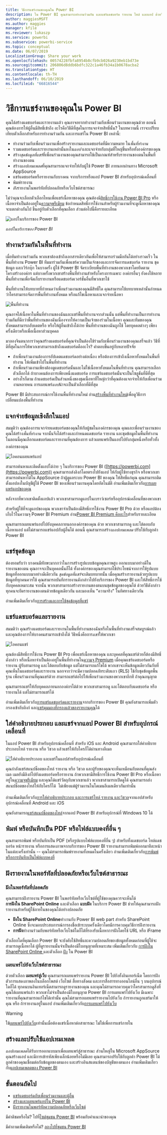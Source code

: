 ```yaml
---
title: วิธีการแชร์งานของคุณใน Power BI
description: ใน Power BI คุณสามารถทำงานร่วมกัน และแชร์แดชบอร์ด รายงาน ไทล์ และแอป ด้วยวิธีต่าง ๆ กัน แต่ละวิธีมีข้อดีของมันเอง
author: maggiesMSFT
ms.author: maggies
manager: kfile
ms.reviewer: lukaszp
ms.service: powerbi
ms.subservice: powerbi-service
ms.topic: conceptual
ms.date: 06/07/2019
LocalizationGroup: Share your work
ms.openlocfilehash: 00574228fbfa8954b8cfb9cb026a9230eb1bd73e
ms.sourcegitcommit: 206806d8ddb6bdfc322c1a46fb34a1b0678acba2
ms.translationtype: HT
ms.contentlocale: th-TH
ms.lasthandoff: 06/10/2019
ms.locfileid: "66816544"
---
```

# <a name="ways-to-share-your-work-in-power-bi"></a>วิธีการแชร์งานของคุณใน Power BI

คุณได้สร้างแดชบอร์ดและรายงานแล้ว คุณอาจอยากทำงานร่วมกับเพื่อนร่วมงานของคุณด้วย ตอนนี้ คุณต้องการให้ผู้อื่นมีสิทธิ์เข้าถึง อะไรคือวิธีดีที่สุดในการแจกจ่ายสิทธิ์นั้น? ในบทความนี้ เราจะเปรียบเทียบตัวเลือกสำหรับการทำงานร่วมกัน และการแชร์ใน Power BI เหล่านี้:

* ทำงานร่วมกับเพื่อนร่วมงานเพื่อสร้างรายงานและแดชบอร์ดที่มีความหมาย ใน*พื้นที่ทำงาน*
* รวมแดชบอร์ดและรายงานเหล่านั้นลงใน*แอป* และแจกจ่ายกับกลุ่มที่ใหญ่ขึ้นหรือทั้งองค์กรของคุณ
* สร้าง*ชุดข้อมูลที่แชร์*ที่เพื่อนร่วมงานของคุณสามารถใช้เป็นเกณฑ์สำหรับรายงานของตนในพื้นที่ทำงานของตน
* สร้าง*แอปเทมเพลต*ที่คุณสามารถแจกจ่ายให้กับผู้ใช้ Power BI ภายนอกผ่านทาง Microsoft AppSource
* แชร์แดชบอร์ดหรือรายงานกับบางคน จากบริการหรือแอป Power BI สำหรับอุปกรณ์เคลื่อนที่
* พิมพ์รายงาน
* *ฝัง*รายงานในพอร์ทัลที่ปลอดภัยหรือเว็บไซต์สาธารณะ

ไม่ว่าคุณจะเลือกตัวเลือกไหนเพื่อแชร์เนื้อหาของคุณ คุณต้องมี[สิทธิ์การใช้งาน Power BI Pro](service-features-license-type.md) หรือเนื้อหาจำเป็นต้องอยู่ใน[ความจุพรีเมียม](service-premium-what-is.md) ข้อกำหนดสิทธิ์การใช้งานสำหรับผู้ร่วมงานที่จะดูเนื้อหาของคุณ จะแตกต่างกันไป ขึ้นอยู่กับตัวเลือกที่คุณเลือก ส่วนต่อไปนี้คือรายละเอียด 

![แอปในบริการของ Power BI](media/service-how-to-collaborate-distribute-dashboards-reports/power-bi-apps-home-blog.png)

*แอปในบริการของ Power BI*

## <a name="collaborate-in-a-workspace"></a>ทำงานร่วมกันในพื้นที่ทำงาน

เมื่อทีมทำงานร่วมกัน พวกเขาต้องเข้าถึงเอกสารเดียวกันเพื่อให้สามารถร่วมมือกันได้อย่างรวดเร็ว ในพื้นที่ทำงาน Power BI ทีมมาร่วมกันเพื่อแชร์ความเป็นเจ้าของและการจัดการแดชบอร์ด รายงาน ชุดข้อมูล และเวิร์กบุ๊ก ในบางครั้ง ผู้ใช้ Power BI จัดระเบียบพื้นที่ทำงานของพวกเขาโดยยึดตามโครงสร้างองค์กร แต่บางครั้งพวกเขาสร้างพื้นที่ทำงานสำหรับโครงการเฉพาะ องค์กรอื่นๆ ยังคงใช้หลายพื้นที่ทำงานเพื่อจัดเก็บรายงานหรือแดชบอร์ดเวอร์ชั่นอื่นที่พวกเขาใช้ 

พื้นที่ทำงานให้บทบาทที่กำหนดว่าเพื่อนร่วมงานของคุณมีสิทธิ์ใด คุณสามารถใช้บทบาทเหล่านั้นกำหนดว่าใครสามารถจัดการพื้นที่ทำงานทั้งหมด หรือแก้ไขเนื้อหาและแจกจ่ายเนื้อหา

![พื้นที่ทำงาน](media/service-how-to-collaborate-distribute-dashboards-reports/power-bi-apps-workspaces.png)

คุณอาจใส่เนื้อหาในพื้นที่ทำงานของฉันและแชร์พื้นที่ทำงานจากส่วนนั้น แต่พื้นที่ทำงานเป็นการทำงานร่วมกันที่ดีกว่าพื้นที่ทำงานของฉันเนื่องจากให้ความเป็นเจ้าของร่วมในเนื้อหา คุณและทีมของคุณทั้งหมดสามารถอับเดตหรือ หรือให้ผู้อื่นเข้าถึงได้ง่าย พื้นที่ทำงานของฉันถูกใช้ โดยบุคคลต่างๆ เพียงครั้งเดียวหรือเพื่อเนื้อหาส่วนบุคคล

มาลองจินตนาการว่าคุณสร้างแดชบอร์ดที่คุณจำเป็นต้องใช้ร่วมกับเพื่อนร่วมงานของคุณเสร็จแล้ว วิธีที่ดีที่สุดในการให้พวกเขาสามารถเข้าถึงแดชบอร์ดคืออะไร? คำตอบขึ้นอยู่กับหลายปัจจัย 

- ถ้าเพื่อนร่วมงานต้องการอัปเดตแดชบอร์ดอย่างต่อเนื่อง หรือต้องการเข้าถึงเนื้อหาทั้งหมดในพื้นที่ทำงาน ให้เพิ่มเข้าไปในพื้นที่ทำงาน 
- ถ้าเพื่อนร่วมงานเพียงต้องดูแดชบอร์ดนั้นและไม่ใช่เนื้อหาทั้งหมดในพื้นที่ทำงาน คุณสามารถเลือกตัวเลือกได้ ถ้าบางคนต้องการเพียงหนึ่งแดชบอร์ด การแชร์แดชบอร์ดนั้นจะเป็นโซลูชันที่ดีที่สุด
- อย่างไรก็ตาม ถ้าแดชบอร์ดเป็นส่วนหนึ่งของชุดเนื้อหาที่ใหญ่กว่าที่คุณต้องแจกจ่ายให้กับเพื่อนร่วมงานหลายคน การเผยแพร่*แอป*น่าจะเป็นตัวเลือกที่ดีที่สุด

Power BI มีประสบการณ์การใช้งานพื้นที่ทำงานใหม่ อ่าน[สร้างพื้นที่ทำงานใหม่](service-create-the-new-workspaces.md)เพื่อดูวิธีการเปลี่ยนแปลงพื้นที่ทำงาน 

## <a name="distribute-insights-in-an-app"></a>แจกจ่ายข้อมูลเชิงลึกในแอป

สมมุติว่า คุณต้องการแจกจ่ายแดชบอร์ดของคุณให้กับผู้ชมในองค์กรของคุณ คุณและเพื่อนร่วมงานของคุณได้สร้าง*พื้นที่ทำงาน* จากนั้นจึงได้สร้างและกำหนดแดชบอร์ด รายงาน และชุดข้อมูลในพื้นที่ทำงาน ในตอนนี้คุณเลือกแดชบอร์ดและรายงานที่คุณต้องการ แล้วเผยแพร่เป็นแอป&#151;ไปยังกลุ่มหนึ่งหรือทั่วทั้งองค์กรของคุณ

![ไอคอนเผยแพร่แอป](media/service-how-to-collaborate-distribute-dashboards-reports/power-bi-app-publish-600.png)

สามารถค้นหาและติดตั้งแอปได้ง่าย ๆ ในบริการของ Power BI ([https://powerbi.com](https://powerbi.com)) คุณสามารถส่งลิงก์โดยตรงไปยังแอป ให้กับผู้ใช้ทางธุรกิจ หรือพวกเขาสามารถค้นหาได้ใน AppSource ถ้าผู้ดูแลระบบ Power BI ของคุณ ให้สิทธิ์แก่คุณ คุณสามารถติดตั้งแอปลงในบัญชีผู้ใช้ Power BI ของเพื่อนร่วมงานคุณโดยอัตโนมัติ อ่านเพิ่มเติมเกี่ยวกับ[การเผยแพร่แอปของคุณ](service-create-distribute-apps.md)

หลังจากที่พวกเขาติดตั้งแอปแล้ว พวกเขาสามารถดูแอปในเบราว์เซอร์หรืออุปกรณ์เคลื่อนที่ของพวกเขา

สำหรับผู้ใช้ที่จะดูแอปของคุณ พวกเขาจำเป็นต้องมีสิทธิ์การใช้งาน Power BI Pro ด้วย หรือแอปต้องเก็บไว้ในความจุ Power BI Premium อ่าน[Power BI Premium คืออะไร](service-premium-what-is.md)สำหรับรายละเอียด

คุณสามารถเผยแพร่แอปไปยังบุคคลภายนอกองค์กรของคุณ ด้วย พวกเขาสามารถดู และโต้ตอบกับเนื้อหาแอป แต่ไม่สามารถแชร์แอปกับผู้อื่นได้ ตอนนี้ คุณสามารถสร้าง*แอปเทมเพลม* ปรับใช้กับลูกค้า Power BI

## <a name="share-a-dataset"></a>แชร์ชุดข้อมูล

ต้องยอมรับว่า บางคนมีทักษะมากกว่าในการสร้างรูปแบบข้อมูลคุณภาพสูง ออกแบบมาอย่างดีในรายงานของตน คุณอาจจะเป็นบุคคลนั้นก็ได้ ทั้งองค์กรของคุณสามารถใช้ประโยชน์จากการใช้รูปแบบข้อมูลที่ออกแบบมาอย่างดีเดียวกัน *ชุดข้อมูลที่แชร์*จะเติมบทบาทนั้น เมื่อคุณสร้างรายงานด้วยรูปแบบข้อมูลที่ทุกคนควรใช้ คุณสามารถบันทึกรายงานดังกล่าวไปยังบริการของ Power BI และให้สิทธิ์การใช้กับบุคคลเหมาะสม จากนั้น พวกเขาสามารถสร้างรายงานของตนบนชุดข้อมูลของคุณได้ ด้วยวิธีดังกล่าว ทุกคนจะยึดรายงานของตนด้วยข้อมูลเดียวกัน และมองเห็น "ความจริง" ในทิศทางเดียวกัน

อ่านเพิ่มเติมเกี่ยวกับ[การสร้างและการใช้ชุดข้อมูลที่แชร์](service-datasets-across-workspaces.md)

## <a name="share-dashboards-and-reports"></a>แชร์แดชบอร์ดและรายงาน

สมมติว่า คุณสร้างแดชบอร์ดและรายงานในพื้นที่ทำงานของฉันหรือในพื้นที่ทำงานเสร็จสมบูรณ์แล้ว และคุณต้องการให้บางคนสามารถเข้าถึงได้ วิธีหนึ่งคือการ*แชร์*ให้พวกเขา 

![ไอคอนแชร์](media/service-how-to-collaborate-distribute-dashboards-reports/power-bi-share-in-situ.png)

คุณต้องมีสิทธิ์การใช้งาน Power BI Pro เพื่อแชร์เนื้อหาของคุณ และบุคคลที่คุณแชร์ด้วยก็ต้องมีสิทธิ์ดังกล่าว หรือเนื้อหาจำเป็นต้องอยู่ในพื้นที่ทำงานใน[ความจุ Premium](service-premium-what-is.md) เมื่อคุณแชร์แดชบอร์ดหรือรายงาน ผู้รับสามารถดู และโต้ตอบกับข้อมูล แต่ไม่สามารถแก้ไขได้ พวกเขาจะเห็นข้อมูลเดียวกันกับที่คุณเห็นในแดชบอร์ดและรายงาน นอกจากว่าจะมีความปลอดภัยระดับแถว (RLS) ใช้กับชุดข้อมูลพื้นฐาน เพื่อนร่วมงานที่คุณแชร์ด้วย สามารถแชร์ต่อไปให้เพื่อนร่วมงานของพวกเขาอีกที ถ้าคุณอนุญาต 

คุณสามารถแชร์ให้กับบุคคลภายนอกองค์กรได้ด้วย พวกเขาสามารถดู และโต้ตอบกับแดชบอร์ด หรือรายงานได้ แต่ไม่สามารถแชร์ได้ 

อ่านเพิ่มเติมเกี่ยวกับ[การแชร์แดชบอร์ดและรายงาน](service-share-dashboards.md)จากบริการของ Power BI คุณยังสามารถเพิ่มตัวกรองเข้ากับลิงก์ และ[แชร์มุมมองที่กรองแล้วของรายงานคุณ](service-share-reports.md)ได้

## <a name="annotate-and-share-from-the-power-bi-mobile-apps"></a>ใส่คำอธิบายประกอบ และแชร์จากแอป Power BI สำหรับอุปกรณ์เคลื่อนที่

ในแอป Power BI สำหรับอุปกรณ์เคลื่อนที่ สำหรับ iOS และ Android คุณสามารถใส่คำอธิบายประกอบไทล์ รายงาน หรือ วิชวล แล้วแชร์ให้กับใครก็ได้ผ่านทางอีเมล

![ใส่คำอธิบายประกอบ และแชร์ในแอปสำหรับอุปกรณ์เคลื่อนที่](media/service-how-to-collaborate-distribute-dashboards-reports/power-bi-iphone-annotate.png)

คุณกำลังแชร์สแนปช็อตของไทล์ รายงาน หรือ วิชวล และผู้รับของคุณจะเห็นเหมือนกับตอนที่คุณส่งเมล เมลยังมีลิงก์ไปยังแดชบอร์ดหรือรายงาน ถ้าพวกเขามีสิทธิ์การใช้งาน Power BI Pro หรือเนื้อหาอยู่ใน[ความจุพรีเมียม](service-premium-what-is.md) และคุณได้แชร์วัตถุกับพวกเขาแล้ว พวกเขาสามารถเปิดดูได้ คุณสามารถส่งสแนปช็อตของไทล์ให้กับใครก็ได้ &#151; ไม่เพียงแต่ผู้ร่วมงานในโดเมนอีเมลเดียวกันเท่านั้น

อ่านเพิ่มเติมเกี่ยวกับ[การใส่คำอธิบายประกอบ และการแชร์ไทล์ รายงาน และวิชวล](consumer/mobile/mobile-annotate-and-share-a-tile-from-the-mobile-apps.md)จากแอปสำหรับอุปกรณ์เคลื่อนที่ Android และ iOS

คุณยังสามารถ[แชร์สแนปช็อตของไทล์](consumer/mobile/mobile-windows-10-phone-app-get-started.md)จากแอป Power BI สำหรับอุปกรณ์ที่ Windows 10 ได้

## <a name="print-or-save-as-pdf-or-other-static-file"></a>พิมพ์ หรือบันทึกเป็น PDF หรือไฟล์แบบคงที่อื่น ๆ

คุณสามารถพิมพ์ หรือบันทึกเป็น PDF (หรือรูปแบบไฟล์แบบคงที่อื่น ๆ) สำหรับทั้งแดชบอร์ด ไทล์แดชบอร์ด หน้ารายงาน หรือการแสดงภาพจากบริการของ Power BI รายงานสามารถพิมพ์ออกมาทีละหน้าในแต่ละครั้งเท่านั้น -- คุณไม่สามารถพิมพ์รายงานทั้งหมดในครั้งเดียว อ่านเพิ่มเติมเกี่ยวกับ[การพิมพ์ หรือการบันทึกเป็นไฟล์แบบคงที่](consumer/end-user-print.md)

## <a name="embed-reports-in-secure-portals-or-public-web-sites"></a>ฝังรายงานในพอร์ทัลที่ปลอดภัยหรือเว็บไซต์สาธารณะ

### <a name="embed-in-secure-portals"></a>ฝังในพอร์ทัลที่ปลอดภัย

คุณสามารถฝังรายงาน Power BI ในพอร์ทัลหรือเว็บไซต์ที่ผู้ใช้ของคุณควรจะเห็นได้  
**การฝังใน SharePoint Online**  และตัวเลือก **แบบฝัง** ในบริการ Power BI ช่วยให้คุณสามารถฝังรายงานสำหรับผู้ใช้ภายในของคุณได้อย่างปลอดภัย 

- **ฝังใน SharePoint Online**ทำงานกับ Power BI web part สำหรับ SharePoint Online ซึ่งจะมอบประสบการณ์การลงชื่อเข้าระบบครั้งเดียวโดยมีการควบคุมวิธีการฝังรายงาน 
- **การฝัง**ทำงานร่วมกับพอร์ทัลหรือเว็บไซต์ใดก็ได้ที่รองรับเนื้อหาการฝังโดยใช้ URL หรือ iFrame 

ตัวเลือกใดที่คุณเลือก Power BI จะบังคับใช้สิทธิ์และความปลอดภัยของข้อมูลทั้งหมดก่อนที่ผู้ใช้จะสามารถดูเนื้อหาได้ ผู้ที่ดูรายงานนั้นจำเป็นต้องมีใบอนุญาตที่เหมาะสม เพิ่มเติมเกี่ยวกับ [การฝังใน SharePoint Online ](service-embed-report-spo.md) และตัวเลือก [ฝัง](service-embed-secure.md) ใน Power BI

### <a name="publish-to-public-web-sites"></a>เผยแพร่ไปยังเว็บไซต์สาธารณะ

ด้วยตัวเลือก **เผยแพร่สู่เว็บ** คุณสามารถเผยแพร่รายงาน Power BI ไปยังทั้งอินเทอร์เน็ต โดยการฝังตัวการแสดงภาพลงในบล็อกโพสต์ เว็บไซต์ สื่อทางสังคม และการสื่อสารทางออนไลน์อื่น ๆ บนอุปกรณ์ใดก็ได้ ทุกคนบนอินเทอร์เน็ตสามารถดูรายงานของคุณ และคุณไม่สามารถควบคุมว่าใครสามารถดูสิ่งที่คุณได้เผยแพร่แล้ว พวกเขาไม่จำเป็นต้องมีใบอนุญาต Power BI การเผยแพร่ไปยังเว็บ มีเฉพาะรายงานที่คุณสามารถแก้ไขได้เท่านั้น คุณไม่สามารถเผยแพร่รายงานไปยังเว็บ ถ้ารายงานถูกแชร์มาให้คุณ หรือ ถ้ารายงานอยู่ในแอป อ่านเพิ่มเติมเกี่ยวกับ[การเผยแพร่ไปยังเว็บ](service-publish-to-web.md)

>[!Warning]
>ใช้[เผยแพร่ไปยังเว็บ](service-publish-to-web.md)เท่านั้นเมื่อต้องแชร์เนื้อหาต่อสาธารณะ ไม่ใช่เพื่อการแชร์ภายใน

## <a name="create-and-deploy-template-apps"></a>สร้างและปรับใช้แอปเทมเพลต

*แอปเทมเพลต*ได้รับการออกแบบมาเพื่อเผยแพร่สู่สาธารณะ ส่วนใหญ่ใน Microsoft AppSource คุณสร้างแอป และมีการเข้ารหัสเพียงเล็กน้อยหรือไม่มีเลย คุณสามารถปรับใช้กับลูกค้า Power BI ได้ ลูกค้าของคุณเชื่อมต่อกับข้อมูลของตนเอง และสร้างอินสแตนซ์ของบัญชีของตนเอง อ่านเพิ่มเติมเกี่ยวกับ[แอปเทมเพลตของ Power BI](service-template-apps-overview.md)


## <a name="next-steps"></a>ขั้นตอนถัดไป

* [แชร์แดชบอร์ดกับเพื่อนร่วมงานและผู้อื่น](service-share-dashboards.md)
* [สร้างและเผยแพร่แอปใน Power BI](service-create-distribute-apps.md)
* [ฝังรายงานในพอร์ทัลความปลอดภัยหรือเว็บไซต์](service-embed-secure.md)

มีคำติชมหรือไม่? ไปที่[ไซต์ชุมชน Power BI](https://community.powerbi.com/) พร้อมกับคำแนะนำของคุณ

มีคำถามเพิ่มเติมหรือไม่? [ลองไปที่ชุมชน Power BI](http://community.powerbi.com/)
